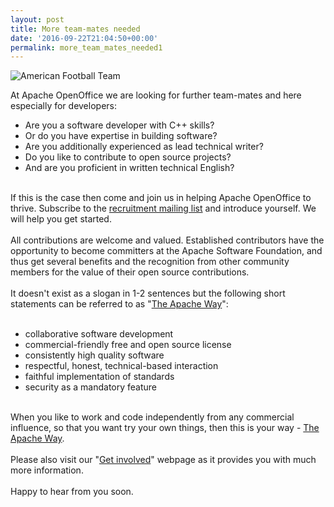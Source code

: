 ```yaml
---
layout: post
title: More team-mates needed
date: '2016-09-22T21:04:50+00:00'
permalink: more_team_mates_needed1
---
```

<p><img alt="American Football Team" src="https://blogs.apache.org/OOo/mediaresource/4be9a51b-fca1-4e08-af65-4996f6c423cf" /></p> 
  <p> </p> 
  <p> </p> 
  <p>At Apache OpenOffice we are looking for further team-mates and here especially for developers:</p> 
  <p> </p> 
  <ul> 
    <li>Are you a software developer with C++ skills?</li> 
    <li>Or do you have expertise in building software?</li> 
    <li>Are you additionally experienced as lead technical writer?</li> 
    <li>Do you like to contribute to open source projects?</li> 
    <li>And are you proficient in written technical English?<br /></li> 
  </ul> 
  <p><br />If this is the case then come and join us in helping Apache OpenOffice to thrive. Subscribe to the <a href="http://openoffice.apache.org/mailing-lists.html#recruitment-mailing-list-public" target="_blank" title="recruitment mailing list">recruitment mailing list</a> and introduce yourself. We will help you get started.<br /><br />All contributions are welcome and valued. Established contributors have the opportunity to become committers at the Apache Software Foundation, and thus get several benefits and the recognition from other community members for the value of their open source contributions.<br /><br />It doesn't exist as a slogan in 1-2 sentences but the following short statements can be referred to as &quot;<a target="_blank" title="The Apache Way" href="http://www.apache.org/foundation/how-it-works.html">The Apache Way</a>&quot;:<br /><br /></p> 
  <ul> 
    <li>collaborative software development</li> 
    <li>commercial-friendly free and open source license</li> 
    <li>consistently high quality software</li> 
    <li>respectful, honest, technical-based interaction</li> 
    <li>faithful implementation of standards</li> 
    <li>security as a mandatory feature<br /></li> 
  </ul> 
  <p><br />When you like to work and code independently from any commercial influence, so that you want try your own things, then this is your way - <a target="_blank" title="The Apache Way" href="http://www.apache.org/foundation/how-it-works.html">The Apache Way</a>.<br /><br />Please also visit our &quot;<a title="Apache OpenOffice - Get involved" target="_blank" href="http://openoffice.apache.org/get-involved.html">Get involved</a>&quot; webpage as it provides you with much more information.<br /><br />Happy to hear from you soon.<br /></p>
